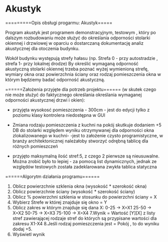 # Akustyk
=========Opis obsługi progarmu: Akustyk=====

Program akustyk jest programem demonstracyjnym, testowym , który po dalszym rozbudowaniu 
może służyć do określania odporności stolarki okiennej i drzwiowej w oparciu  o dostarczaną dokumentację
 analiz akustycznej dla otoczenia budynku.

Wokół budynku występują strefy hałasu (np. Strefa 0 - przy autostradzie , strefa 1- przy lokalnej drodze)
By określić wymaganą odporność akustyczną stolarki okiennej trzeba poznać wyżej wymienioną strefę, 
wymiary okna oraz powierzchnia ściany oraz rodzaj pomieszczenia okna w którym będziemy badać odporność akustyczną.

======Założenia przyjęte dla potrzeb projektu======
(w skutek czego nie może służyć do faktycznego określania określania wymaganej odporności akustycznej drzwi i okien):

- przyjęta wysokosć pomieszczenia - 300cm - jest do edycji tylko z poziomu klasy kontrolera niedostępna w GUI

- Zmiana rodzaju pomieszczenia z kuchni na pokój skutkuje 
dodaniem +5 DB do stolarki względem wyniku otrzymywanej dla odporności okna zlokalizowanego w kuchni- 
-jest to założenie czysto programistyczne, w branży architektonicznej należałoby stworzyć odrębną tablicę dla różnych pomieszczeń

- przyjęto maksymalną ilość stref:5, z czego 2 pierwsze są nieusuwalne. Można zrobić było to lepiej - za pomocą list dynamicznych,
 jednak ze względów testowych została zadeklarowana zwykła tablica statyczna

======Algorytm działania programu======
1. Oblicz powierzchnie szklenia okna (wysokość * szerokość okna)
2. Oblicz powierzchnie ściany (wysokość * szerokość ściany)
3. Oblicz % powierzchni szklenia w stosunku do powierzchni ściany = X
5. Wybierz Strefe w której znajduje się okno = Y
6. Oblicz zakres w którym znajduje się dana X:
	0-25 -> X=X1
	25-50 -> X=X2
	50-75 -> X=X3
	75-100 -> X=X4
7.Wynik = Wartość [Y][X] z listy stref zawierającej rodzaje stref do których są przypisane wartości dla zakresu X1-X4
8.Jeśli rodzaj pomieszczenia jest = Pokój , to do wyniku dodaj +5.
9. Wyświetl wynik
